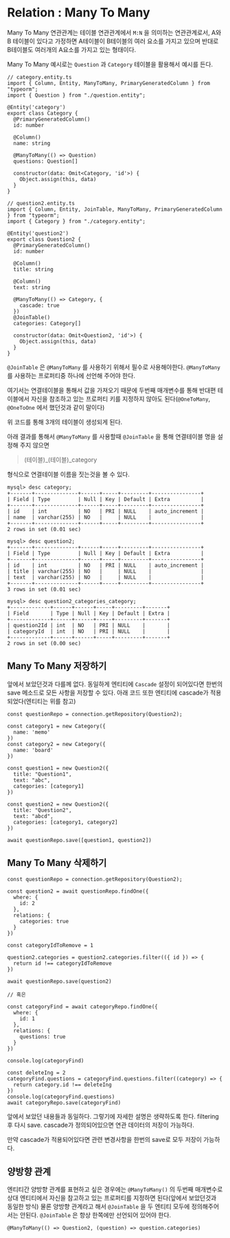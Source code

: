 # Relation : Many To Many

Many To Many 연관관계는 테이블 연관관계에서 `M:N` 을 의미하는 연관관계로서, A와 B 테이블이 있다고 가정하면 A테이블이 B테이블의 여러 요소를 가지고 있으며 반대로 B테이블도 여러개의 A요소를 가지고 있는 형태이다.

Many To Many 예시로는 `Question` 과 `Category` 테이블을 활용해서 예시를 든다.

 

```tsx
// category.entity.ts
import { Column, Entity, ManyToMany, PrimaryGeneratedColumn } from "typeorm";
import { Question } from "./question.entity";

@Entity('category')
export class Category {
  @PrimaryGeneratedColumn()
  id: number

  @Column()
  name: string

  @ManyToMany(() => Question)
  questions: Question[]

  constructor(data: Omit<Category, 'id'>) {
    Object.assign(this, data)
  }
}

// question2.entity.ts
import { Column, Entity, JoinTable, ManyToMany, PrimaryGeneratedColumn } from "typeorm";
import { Category } from "./category.entity";

@Entity('question2')
export class Question2 {
  @PrimaryGeneratedColumn()
  id: number

  @Column()
  title: string

  @Column()
  text: string

  @ManyToMany(() => Category, {
    cascade: true
  })
  @JoinTable()
  categories: Category[]

  constructor(data: Omit<Question2, 'id'>) {
    Object.assign(this, data)
  }
}
```

`@JoinTable` 은 `@ManyToMany` 를 사용하기 위해서 필수로 사용해야한다. `@ManyToMany` 를 사용하는 프로퍼티중 하나에 선언해 주어야 한다. 

여기서는 연결테이블을 통해서 값을 가져오기 때문에 두번째 매개변수를 통해 반대편 테이블에서 자신을 참조하고 있는 프로퍼티 키를 지정하지 않아도 된다(`@OneToMany`, `@OneToOne` 에서 했던것과 같이 말이다)

위 코드를 통해 3개의 테이블이 생성되게 된다.

아래 결과를 통해서 `@ManyToMany` 를 사용할때 `@JoinTable` 을 통해 연결테이블 명을 설정해 주지 않으면

> (테이블)_(테이블)_category
> 

형식으로 연결테이블 이름을 짓는것을 볼 수 있다.

```tsx
mysql> desc category;
+-------+--------------+------+-----+---------+----------------+
| Field | Type         | Null | Key | Default | Extra          |
+-------+--------------+------+-----+---------+----------------+
| id    | int          | NO   | PRI | NULL    | auto_increment |
| name  | varchar(255) | NO   |     | NULL    |                |
+-------+--------------+------+-----+---------+----------------+
2 rows in set (0.01 sec)

mysql> desc question2;
+-------+--------------+------+-----+---------+----------------+
| Field | Type         | Null | Key | Default | Extra          |
+-------+--------------+------+-----+---------+----------------+
| id    | int          | NO   | PRI | NULL    | auto_increment |
| title | varchar(255) | NO   |     | NULL    |                |
| text  | varchar(255) | NO   |     | NULL    |                |
+-------+--------------+------+-----+---------+----------------+
3 rows in set (0.01 sec)

mysql> desc question2_categories_category;
+-------------+------+------+-----+---------+-------+
| Field       | Type | Null | Key | Default | Extra |
+-------------+------+------+-----+---------+-------+
| question2Id | int  | NO   | PRI | NULL    |       |
| categoryId  | int  | NO   | PRI | NULL    |       |
+-------------+------+------+-----+---------+-------+
2 rows in set (0.00 sec)
```

## Many To Many 저장하기

앞에서 보았던것과 다를께 없다. 동일하게 엔티티에 `Cascade` 설정이 되어있다면 한번의 save 메소드로 모든 사항을 저장할 수 있다. 아래 코드 또한 엔티티에 cascade가 적용되었다(엔티티는 위를 참고)

```tsx
const questionRepo = connection.getRepository(Question2);

const category1 = new Category({
  name: 'memo'
})
const category2 = new Category({
  name: 'board'
})

const question1 = new Question2({
  title: "Question1",
  text: "abc",
  categories: [category1]
})

const question2 = new Question2({
  title: "Question2",
  text: "abcd",
  categories: [category1, category2]
})

await questionRepo.save([question1, question2])
```

## Many To Many 삭제하기

```tsx
const questionRepo = connection.getRepository(Question2);

const question2 = await questionRepo.findOne({
  where: {
    id: 2
  },
  relations: {
    categories: true
  }
})

const categoryIdToRemove = 1

question2.categories = question2.categories.filter(({ id }) => {
  return id !== categoryIdToRemove
})

await questionRepo.save(question2)

// 혹은

const categoryFind = await categoryRepo.findOne({
  where: {
    id: 1
  },
  relations: {
    questions: true
  }
})

console.log(categoryFind)

const deleteIng = 2
categoryFind.questions = categoryFind.questions.filter((category) => {
  return category.id !== deleteIng
})
console.log(categoryFind.questions)
await categoryRepo.save(categoryFind)
```

앞에서 보았던 내용들과 동일하다. 그렇기에 자세한 설명은 생략하도록 한다. filtering 후 다시 save. cascade가 정의되어있으면 연관 데이터의 저장이 가능하다. 

만약 cascade가 적용되어있다면 관련 변경사항을 한번의 save로 모두 저장이 가능하다.

## 양방향 관계

엔티티간 양방향 관계를 표현하고 싶은 경우에는 `@ManyToMany()` 의 두번째 매개변수로 상대 엔티티에서 자신을 참고하고 있는 프로퍼티를 지정하면 된다(앞에서 보았던것과 동일한 방식) 물론 양방향 관계라고 해서 `@JoinTable` 을 두 엔티티 모두에 정의해주어서는 안된다. `@JoinTable` 은 항상 한쪽에만 선언되어 있어야 한다.

```tsx
@ManyToMany(() => Question2, (question) => question.categories)
```